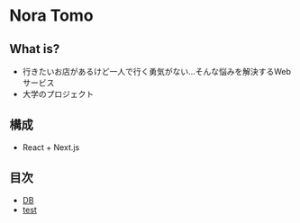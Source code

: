 # Nora Tomo

## What is?

- 行きたいお店があるけど一人で行く勇気がない…そんな悩みを解決するWebサービス
- 大学のプロジェクト

## 構成

- React + Next.js

## 目次

- [DB](./documents/db.md)
- [test](./documents/test.md)
